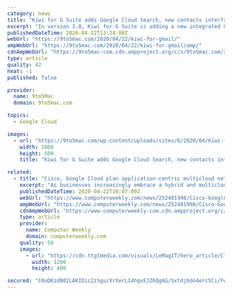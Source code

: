 ```yaml
---
category: news
title: "Kiwi for G Suite adds Google Cloud Search, new contacts interface, and more third-party integrations"
excerpt: "In version 3.0, Kiwi for G Suite is adding a new integrated Google Cloud Search. For customers on any Business Tier of G Suite, you now have an integrated Google search for your email, docs, spreadsheets, presentations, drive, etc. There is a dedicated icon in the sidebar that makes it easy for users to find their files across all of their ..."
publishedDateTime: 2020-04-22T13:24:00Z
webUrl: "https://9to5mac.com/2020/04/22/kiwi-for-gmail/"
ampWebUrl: "https://9to5mac.com/2020/04/22/kiwi-for-gmail/amp/"
cdnAmpWebUrl: "https://9to5mac-com.cdn.ampproject.org/c/s/9to5mac.com/2020/04/22/kiwi-for-gmail/amp/"
type: article
quality: 42
heat: -1
published: false

provider:
  name: 9to5Mac
  domain: 9to5mac.com

topics:
  - Google Cloud

images:
  - url: "https://9to5mac.com/wp-content/uploads/sites/6/2020/04/Kiwi-for-Gmail2.jpg?quality=82&strip=all&w=1000"
    width: 1000
    height: 500
    title: "Kiwi for G Suite adds Google Cloud Search, new contacts interface, and more third-party integrations"

related:
  - title: "Cisco, Google Cloud plan application-centric multicloud networking fabric"
    excerpt: "As businesses increasingly embrace a hybrid and multicloud strategy to gain the benefits of agility, scalability and flexibility, Cisco is to integrate its SD-WAN Cloud Hub with Google Cloud to give enterprises full WAN application integration with cloud workloads. Cisco and Google Cloud say the connective fabric for modern enterprise apps and ..."
    publishedDateTime: 2020-04-22T16:07:00Z
    webUrl: "https://www.computerweekly.com/news/252481998/Cisco-Google-Cloud-plan-application-centric-multicloud-networking-fabric"
    ampWebUrl: "https://www.computerweekly.com/news/252481998/Cisco-Google-Cloud-plan-application-centric-multicloud-networking-fabric?amp=1"
    cdnAmpWebUrl: "https://www-computerweekly-com.cdn.ampproject.org/c/s/www.computerweekly.com/news/252481998/Cisco-Google-Cloud-plan-application-centric-multicloud-networking-fabric?amp=1"
    type: article
    provider:
      name: Computer Weekly
      domain: computerweekly.com
    quality: 56
    images:
      - url: "https://cdn.ttgtmedia.com/visuals/LeMagIT/hero_article/Cloud_WAN.jpg"
        width: 1200
        height: 400

secured: "C0uQKzdB02LAKIDic2z5gu/XrXerLI4hgvEJZ6Qg6G/Sxtdjbdo4erc5Ci/FwxirvYD9mtB8jZOa/0kRtgLx0rF8OGoLwq8UZjtSYjVqr1Q4kvSJG7qQirWcrV8idnW2wYvzAuhFR3jNtp0kWoK29RYRgdagXxwzpXpGcxDcr8FVf/8O1TwoV7Pd+2bS3jvOFw+NvymLPVyD1bQMX75f2AvPAfUgJuM43bKNg/oujgO6Ht9i6kHrfr6jDfmRL+nsOitD+z2w8TZD1RMBJyRFlKQhysIsc1JTtQK0BL6agabn/sFML4eeuq0y6dmk4t1m3Pqbmpdrs8V/RoEBBayYpRM4WAbH3dkoLkEeCbEcfZeaV7i4R32sJ+P75rYUnaKULLHcDgKRWbATLiw3kkmZpHRRODwBvFjmieto0x/uMbMAEbTIIxu6WhR55m6O+k4n4cTkd9Y/V8vKKam3vrXiiBooFodhMAAy8+xpleg0tY0=;Nh2y5g09wT8LlZdiwh9TTw=="
---
```


